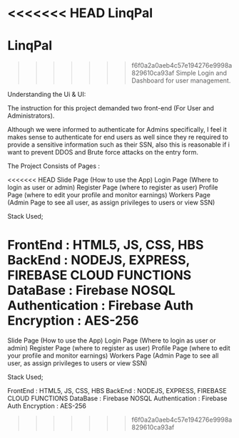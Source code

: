<<<<<<< HEAD
LinqPal
=======
# LinqPal
>>>>>>> f6f0a2a0aeb4c57e194276e9998a829610ca93af
Simple Login and Dashboard for user management.

Understanding the Ui & UI:

The instruction for this project demanded two front-end (For User and Administrators).

Although we were informed to authenticate for Admins specifically, I feel it makes sense to authenticate for end users as well since they re required to provide a sensitive information such as their SSN, also this is reasonable if i want to prevent DDOS and Brute force attacks on the entry form.

The Project Consists of Pages :

<<<<<<< HEAD
Slide Page (How to use the App) Login Page (Where to login as user or admin) Register Page (where to register as user) Profile Page (where to edit your profile and monitor earnings) Workers Page (Admin Page to see all user, as assign privileges to users or view SSN)

Stack Used;

FrontEnd : HTML5, JS, CSS, HBS BackEnd : NODEJS, EXPRESS, FIREBASE CLOUD FUNCTIONS DataBase : Firebase NOSQL Authentication : Firebase Auth Encryption : AES-256
=======
Slide Page (How to use the App)
Login Page (Where to login as user or admin)
Register Page (where to register as user)
Profile Page (where to edit your profile and monitor earnings)
Workers Page (Admin Page to see all user, as assign privileges to users or view SSN)

Stack Used;

FrontEnd :  HTML5, JS, CSS, HBS
BackEnd : NODEJS, EXPRESS, FIREBASE CLOUD FUNCTIONS
DataBase : Firebase NOSQL
Authentication : Firebase Auth
Encryption : AES-256


>>>>>>> f6f0a2a0aeb4c57e194276e9998a829610ca93af
